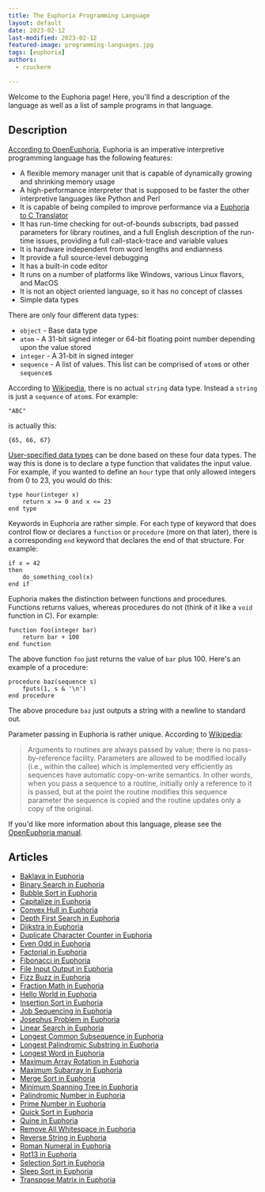 ```yaml
---
title: The Euphoria Programming Language
layout: default
date: 2023-02-12
last-modified: 2023-02-12
featured-image: programming-languages.jpg
tags: [euphoria]
authors:
  - rzuckerm

---
```


Welcome to the Euphoria page! Here, you'll find a description of the language as well as a list of sample programs in that language.

## Description

[According to OpenEuphoria](https://openeuphoria.org/), Euphoria is an imperative
interpretive programming language has the following features:

* A flexible memory manager unit that is capable of dynamically growing and shrinking
  memory usage
* A high-performance interpreter that is supposed to be faster the other interpretive
  languages like Python and Perl
* It is capable of being compiled to improve performance via a 
  [Euphoria to C Translator](https://openeuphoria.org/docs/e2c.html#_606_euphoriatoctranslator)
* It has run-time checking for out-of-bounds subscripts, bad passed parameters for
  library routines, and a full English description of the run-time issues, providing
  a full call-stack-trace and variable values
* It is hardware independent from word lengths and endianness
* It provide a full source-level debugging
* It has a built-in code editor
* It runs on a number of platforms like Windows, various Linux flavors, and MacOS
* It is not an object oriented language, so it has no concept of classes
* Simple data types

There are only four different data types:

* `object` - Base data type
* `atom` - A 31-bit signed integer or 64-bit floating point number depending upon the
  value stored
* `integer` - A 31-bit in signed integer
* `sequence` - A list of values. This list can be comprised of `atom`s or other
  `sequence`s

According to [Wikipedia](https://en.wikipedia.org/wiki/Euphoria_(programming_language)),
there is no actual `string` data type. Instead a `string` is just a `sequence`
of `atom`s. For example:
```
"ABC"
```

is actually this:
```
{65, 66, 67}
```

[User-specified data types](https://openeuphoria.org/docs/lang_decl.html#_123_userdefinedtypes)
can be done based on these four data types. The way this is done is to declare a type
function that validates the input value. For example, if you wanted to define an
`hour` type that only allowed integers from 0 to 23, you would do this:

```euphoria
type hour(integer x)
    return x >= 0 and x <= 23
end type
```

Keywords in Euphoria are rather simple. For each type of keyword that does control flow or
declares a `function` or `procedure` (more on that later), there is a corresponding `end`
keyword that declares the end of that structure. For example:

```euphoria
if x = 42
then
    do_something_cool(x)
end if
```

Euphoria makes the distinction between functions and procedures. Functions returns
values, whereas procedures do not (think of it like a `void` function in C).
For example:

```euphoria
function foo(integer bar)
    return bar + 100
end function
```

The above function `foo` just returns the value of `bar` plus 100. Here's an example
of a procedure:

```euphoria
procedure baz(sequence s)
    fputs(1, s & '\n')
end procedure
```

The above procedure `baz` just outputs a string with a newline to standard out.

Parameter passing in Euphoria is rather unique. According to
[Wikipedia](https://en.wikipedia.org/wiki/Euphoria_(programming_language)#Parameter_passing):

> Arguments to routines are always passed by value; there is no pass-by-reference facility.
  Parameters are allowed to be modified locally (i.e., within the callee) which is implemented
  very efficiently as sequences have automatic copy-on-write semantics. In other words, when you
  pass a sequence to a routine, initially only a reference to it is passed, but at the point the
  routine modifies this sequence parameter the sequence is copied and the routine updates only a
  copy of the original.

If you'd like more information about this language, please see the
[OpenEuphoria manual](https://openeuphoria.org/docs/index.html).


## Articles

- [Baklava in Euphoria](https://sampleprograms.io/projects/baklava/euphoria)
- [Binary Search in Euphoria](https://sampleprograms.io/projects/binary-search/euphoria)
- [Bubble Sort in Euphoria](https://sampleprograms.io/projects/bubble-sort/euphoria)
- [Capitalize in Euphoria](https://sampleprograms.io/projects/capitalize/euphoria)
- [Convex Hull in Euphoria](https://sampleprograms.io/projects/convex-hull/euphoria)
- [Depth First Search in Euphoria](https://sampleprograms.io/projects/depth-first-search/euphoria)
- [Dijkstra in Euphoria](https://sampleprograms.io/projects/dijkstra/euphoria)
- [Duplicate Character Counter in Euphoria](https://sampleprograms.io/projects/duplicate-character-counter/euphoria)
- [Even Odd in Euphoria](https://sampleprograms.io/projects/even-odd/euphoria)
- [Factorial in Euphoria](https://sampleprograms.io/projects/factorial/euphoria)
- [Fibonacci in Euphoria](https://sampleprograms.io/projects/fibonacci/euphoria)
- [File Input Output in Euphoria](https://sampleprograms.io/projects/file-input-output/euphoria)
- [Fizz Buzz in Euphoria](https://sampleprograms.io/projects/fizz-buzz/euphoria)
- [Fraction Math in Euphoria](https://sampleprograms.io/projects/fraction-math/euphoria)
- [Hello World in Euphoria](https://sampleprograms.io/projects/hello-world/euphoria)
- [Insertion Sort in Euphoria](https://sampleprograms.io/projects/insertion-sort/euphoria)
- [Job Sequencing in Euphoria](https://sampleprograms.io/projects/job-sequencing/euphoria)
- [Josephus Problem in Euphoria](https://sampleprograms.io/projects/josephus-problem/euphoria)
- [Linear Search in Euphoria](https://sampleprograms.io/projects/linear-search/euphoria)
- [Longest Common Subsequence in Euphoria](https://sampleprograms.io/projects/longest-common-subsequence/euphoria)
- [Longest Palindromic Substring in Euphoria](https://sampleprograms.io/projects/longest-palindromic-substring/euphoria)
- [Longest Word in Euphoria](https://sampleprograms.io/projects/longest-word/euphoria)
- [Maximum Array Rotation in Euphoria](https://sampleprograms.io/projects/maximum-array-rotation/euphoria)
- [Maximum Subarray in Euphoria](https://sampleprograms.io/projects/maximum-subarray/euphoria)
- [Merge Sort in Euphoria](https://sampleprograms.io/projects/merge-sort/euphoria)
- [Minimum Spanning Tree in Euphoria](https://sampleprograms.io/projects/minimum-spanning-tree/euphoria)
- [Palindromic Number in Euphoria](https://sampleprograms.io/projects/palindromic-number/euphoria)
- [Prime Number in Euphoria](https://sampleprograms.io/projects/prime-number/euphoria)
- [Quick Sort in Euphoria](https://sampleprograms.io/projects/quick-sort/euphoria)
- [Quine in Euphoria](https://sampleprograms.io/projects/quine/euphoria)
- [Remove All Whitespace in Euphoria](https://sampleprograms.io/projects/remove-all-whitespace/euphoria)
- [Reverse String in Euphoria](https://sampleprograms.io/projects/reverse-string/euphoria)
- [Roman Numeral in Euphoria](https://sampleprograms.io/projects/roman-numeral/euphoria)
- [Rot13 in Euphoria](https://sampleprograms.io/projects/rot13/euphoria)
- [Selection Sort in Euphoria](https://sampleprograms.io/projects/selection-sort/euphoria)
- [Sleep Sort in Euphoria](https://sampleprograms.io/projects/sleep-sort/euphoria)
- [Transpose Matrix in Euphoria](https://sampleprograms.io/projects/transpose-matrix/euphoria)